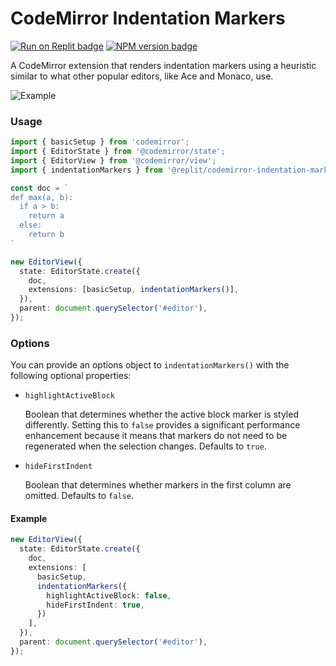 # CodeMirror Indentation Markers

<span><a href="https://replit.com/@util/codemirror-indentation-markers" title="Run on Replit badge"><img src="https://replit.com/badge/github/replit/codemirror-indentation-markers" alt="Run on Replit badge" /></a></span>
<span><a href="https://www.npmjs.com/package/@replit/codemirror-indentation-markers" title="NPM version badge"><img src="https://img.shields.io/npm/v/@replit/codemirror-indentation-markers?color=blue" alt="NPM version badge" /></a></span>

A CodeMirror extension that renders indentation markers using a
heuristic similar to what other popular editors, like Ace and Monaco, use.

![Example](public/cm-indentation-markers.png)

### Usage

```ts
import { basicSetup } from 'codemirror';
import { EditorState } from '@codemirror/state';
import { EditorView } from '@codemirror/view';
import { indentationMarkers } from '@replit/codemirror-indentation-markers';

const doc = `
def max(a, b):
  if a > b:
    return a
  else:
    return b
`

new EditorView({
  state: EditorState.create({
    doc,
    extensions: [basicSetup, indentationMarkers()],
  }),
  parent: document.querySelector('#editor'),
});

```

### Options

You can provide an options object to `indentationMarkers()` with the following
optional properties:

- `highlightActiveBlock`
    
    Boolean that determines whether the active block marker is styled
    differently. Setting this to `false` provides a significant performance
    enhancement because it means that markers do not need to be regenerated
    when the selection changes. Defaults to `true`.
 
- `hideFirstIndent`

    Boolean that determines whether markers in the first column are omitted.
    Defaults to `false`.

#### Example

```ts
new EditorView({
  state: EditorState.create({
    doc,
    extensions: [
      basicSetup,
      indentationMarkers({
        highlightActiveBlock: false,
        hideFirstIndent: true,
      })
    ],
  }),
  parent: document.querySelector('#editor'),
});
```
